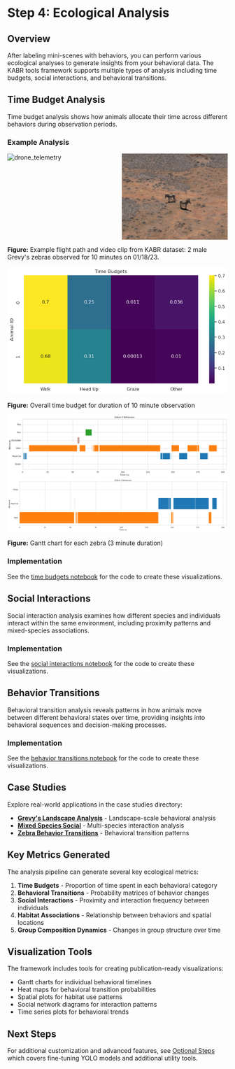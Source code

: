 # Step 4: Ecological Analysis

## Overview

After labeling mini-scenes with behaviors, you can perform various ecological analyses to generate insights from your behavioral data. The KABR tools framework supports multiple types of analysis including time budgets, social interactions, and behavioral transitions.

## Time Budget Analysis

Time budget analysis shows how animals allocate their time across different behaviors during observation periods.

### Example Analysis

<div style="display: flex; justify-content: space-between;">
  <img src="../images/01_18_session_7_flightpath.png" alt="drone_telemetry" style="width: 48%;">
  <img src="../images/grevys.png" alt="grevys" style="width: 48%;">
</div>

**Figure:** Example flight path and video clip from KABR dataset: 2 male Grevy's zebras observed for 10 minutes on 01/18/23.

![Time Budget](../images/timebudget.png)

**Figure:** Overall time budget for duration of 10 minute observation

![Timeline 1](../images/timeline0.png)
![Timeline 2](../images/timeline1.png)

**Figure:** Gantt chart for each zebra (3 minute duration)

### Implementation

See the [time budgets notebook](../case_studies/0_time_budget/time_budget.ipynb) for the code to create these visualizations.

## Social Interactions

Social interaction analysis examines how different species and individuals interact within the same environment, including proximity patterns and mixed-species associations.

### Implementation

See the [social interactions notebook](../case_studies/3_mixed_species_social/mixed_species_overlap.ipynb) for the code to create these visualizations.

## Behavior Transitions

Behavioral transition analysis reveals patterns in how animals move between different behavioral states over time, providing insights into behavioral sequences and decision-making processes.

### Implementation

See the [behavior transitions notebook](../case_studies/2_zebra_transition/behaviortransitionsheatmap.ipynb) for the code to create these visualizations.

## Case Studies

Explore real-world applications in the case studies directory:

- **[Grevy's Landscape Analysis](../case_studies/1_grevys_landscape/grevys_landscape.ipynb)** - Landscape-scale behavioral analysis
- **[Mixed Species Social](../case_studies/3_mixed_species_social/mixed_species_overlap.ipynb)** - Multi-species interaction analysis  
- **[Zebra Behavior Transitions](../case_studies/2_zebra_transition/behaviortransitionsheatmap.ipynb)** - Behavioral transition patterns

## Key Metrics Generated

The analysis pipeline can generate several key ecological metrics:

1. **Time Budgets** - Proportion of time spent in each behavioral category
2. **Behavioral Transitions** - Probability matrices of behavior changes
3. **Social Interactions** - Proximity and interaction frequency between individuals
4. **Habitat Associations** - Relationship between behaviors and spatial locations
5. **Group Composition Dynamics** - Changes in group structure over time

## Visualization Tools

The framework includes tools for creating publication-ready visualizations:

- Gantt charts for individual behavioral timelines
- Heat maps for behavioral transition probabilities
- Spatial plots for habitat use patterns
- Social network diagrams for interaction patterns
- Time series plots for behavioral trends

## Next Steps

For additional customization and advanced features, see [Optional Steps](optional-steps.md) which covers fine-tuning YOLO models and additional utility tools.